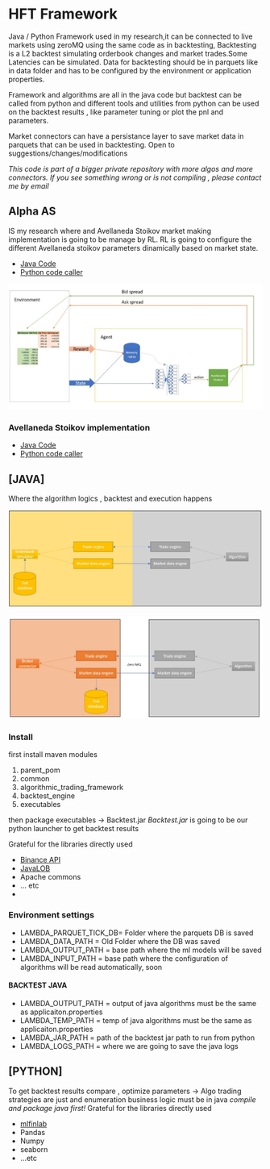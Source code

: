 # HFT Framework
Java / Python Framework used in my research,it can be connected to live markets using zeroMQ using the same code as in backtesting,
Backtesting is a L2 backtest simulating orderbook changes and market trades.Some Latencies can be simulated.
Data for backtesting should be in parquets like in data folder and has to be configured by the environment or application properties.

Framework and algorithms are all in the java code but backtest can be called from python and different tools and utilities from python can be used on the backtest
results , like parameter tuning or plot the pnl and parameters.

Market connectors can have a persistance layer to save market data in parquets that can be used in backtesting.
Open to suggestions/changes/modifications


*This code is part of a bigger private repository with more algos and more connectors. If you see something wrong or is not compiling , please contact me by email*

## Alpha AS
IS my research where and Avellaneda Stoikov market making implementation is going to be manage by RL.
RL is going to configure the different Avellaneda stoikov parameters dinamically based on market state.

* [Java Code](java/algorithmic_trading_framework/src/main/java/com/lambda/investing/algorithmic_trading/avellaneda_stoikov/AlphaAvellanedaStoikov.java)
* [Python code caller](python/backtest/alpha_avellaneda_stoikov.py)

![Alpha AS](fig/AlphaAS_functional.jpg?raw=true "Alpha AS")

### Avellaneda Stoikov implementation
* [Java Code](java/algorithmic_trading_framework/src/main/java/com/lambda/investing/algorithmic_trading/avellaneda_stoikov/AvellanedaStoikov.java)
* [Python code caller](python/backtest/avellaneda_stoikov.py)


## [JAVA]
Where the algorithm logics , backtest and execution happens

![Backtest Architecture](fig/BacktestArquitecture.jpg?raw=true "Backtest")

![Live Architecture](fig/LiveArquitecture.jpg?raw=true "Live trading")

### Install 
first install maven modules

1. parent_pom
2. common
3. algorithmic_trading_framework
4. backtest_engine
5. executables

then package executables -> Backtest.jar
*Backtest.jar* is going to be our python launcher to get backtest results

Grateful for the libraries directly used

* [Binance API](https://github.com/binance-exchange/binance-java-api)
* [JavaLOB](https://github.com/DrAshBooth/JavaLOB)
* Apache commons
* ... etc
* 
### Environment settings
* LAMBDA_PARQUET_TICK_DB= Folder where the parquets DB is saved 
* LAMBDA_DATA_PATH = Old Folder where the DB was saved 
* LAMBDA_OUTPUT_PATH = base path where the ml models will be saved
* LAMBDA_INPUT_PATH = base path where the configuration of algorithms will be read automatically, soon

#### BACKTEST JAVA 

* LAMBDA_OUTPUT_PATH = output of java algorithms must be the same as applicaiton.properties
* LAMBDA_TEMP_PATH = temp of java algorithms must be the same as applicaiton.properties
* LAMBDA_JAR_PATH = path of the backtest jar path to run from python
* LAMBDA_LOGS_PATH = where we are going to save the java logs

## [PYTHON]
To get backtest results compare , optimize parameters -> Algo trading strategies are just and enumeration business logic must be in java
*compile and package java first!*
Grateful for the libraries directly used

* [mlfinlab](https://hudsonthames.org/mlfinlab/)
* Pandas
* Numpy
* seaborn
* ...etc




